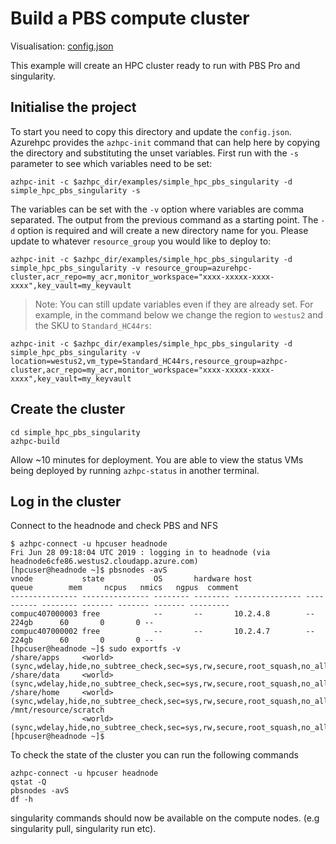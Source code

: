 # Build a PBS compute cluster

Visualisation: [config.json](https://azurehpc.azureedge.net/?o=https://raw.githubusercontent.com/Azure/azurehpc/master/examples/simple_hpc_pbs_singulraity/config.json)

This example will create an HPC cluster ready to run with PBS Pro and singularity.

## Initialise the project

To start you need to copy this directory and update the `config.json`.  Azurehpc provides the `azhpc-init` command that can help here by copying the directory and substituting the unset variables.  First run with the `-s` parameter to see which variables need to be set:

```
azhpc-init -c $azhpc_dir/examples/simple_hpc_pbs_singularity -d simple_hpc_pbs_singularity -s
```

The variables can be set with the `-v` option where variables are comma separated.  The output from the previous command as a starting point.  The `-d` option is required and will create a new directory name for you.  Please update to whatever `resource_group` you would like to deploy to:

```
azhpc-init -c $azhpc_dir/examples/simple_hpc_pbs_singularity -d simple_hpc_pbs_singularity -v resource_group=azurehpc-cluster,acr_repo=my_acr,monitor_workspace="xxxx-xxxxx-xxxx-xxxx",key_vault=my_keyvault
```

> Note:  You can still update variables even if they are already set.  For example, in the command below we change the region to `westus2` and the SKU to `Standard_HC44rs`:

```
azhpc-init -c $azhpc_dir/examples/simple_hpc_pbs_singularity -d simple_hpc_pbs_singularity -v location=westus2,vm_type=Standard_HC44rs,resource_group=azhpc-cluster,acr_repo=my_acr,monitor_workspace="xxxx-xxxxx-xxxx-xxxx",key_vault=my_keyvault
```

## Create the cluster 

```
cd simple_hpc_pbs_singularity
azhpc-build
```

Allow ~10 minutes for deployment.  You are able to view the status VMs being deployed by running `azhpc-status` in another terminal.

## Log in the cluster

Connect to the headnode and check PBS and NFS

```
$ azhpc-connect -u hpcuser headnode
Fri Jun 28 09:18:04 UTC 2019 : logging in to headnode (via headnode6cfe86.westus2.cloudapp.azure.com)
[hpcuser@headnode ~]$ pbsnodes -avS
vnode           state           OS       hardware host            queue        mem     ncpus   nmics   ngpus  comment
--------------- --------------- -------- -------- --------------- ---------- -------- ------- ------- ------- ---------
compuc407000003 free            --       --       10.2.4.8        --            224gb      60       0       0 --
compuc407000002 free            --       --       10.2.4.7        --            224gb      60       0       0 --
[hpcuser@headnode ~]$ sudo exportfs -v
/share/apps     <world>(sync,wdelay,hide,no_subtree_check,sec=sys,rw,secure,root_squash,no_all_squash)
/share/data     <world>(sync,wdelay,hide,no_subtree_check,sec=sys,rw,secure,root_squash,no_all_squash)
/share/home     <world>(sync,wdelay,hide,no_subtree_check,sec=sys,rw,secure,root_squash,no_all_squash)
/mnt/resource/scratch
                <world>(sync,wdelay,hide,no_subtree_check,sec=sys,rw,secure,root_squash,no_all_squash)
[hpcuser@headnode ~]$
```

To check the state of the cluster you can run the following commands

```
azhpc-connect -u hpcuser headnode
qstat -Q
pbsnodes -avS
df -h
```

singularity commands should now be available on the compute nodes. (e.g singularity pull, singularity run etc).
